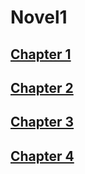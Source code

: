# Novel1

## [Chapter 1](Ch.1.md)
## [Chapter 2](Ch.2.md)
## [Chapter 3](Ch.3.md)
## [Chapter 4](Ch.4.md)
